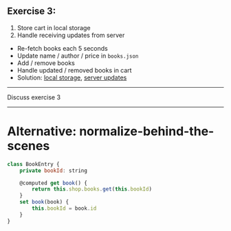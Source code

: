 ## Exercise 3:

1. Store cart in local storage
2. Handle receiving updates from server

* Re-fetch books each 5 seconds
* Update name / author / price in `books.json`
* Add / remove books
* Handle updated / removed books in cart
* Solution: [local storage](https://github.com/mweststrate/react-mobx-shop/compare/3_inject...4_localstorage), [server updates](https://github.com/mweststrate/react-mobx-shop/compare/4_localstorage...5_serversync)

---

Discuss exercise 3

---

# Alternative: normalize-behind-the-scenes

```javascript
class BookEntry {
    private bookId: string

    @computed get book() {
        return this.shop.books.get(this.bookId)
    }
    set book(book) {
        this.bookId = book.id
    }
}
```
